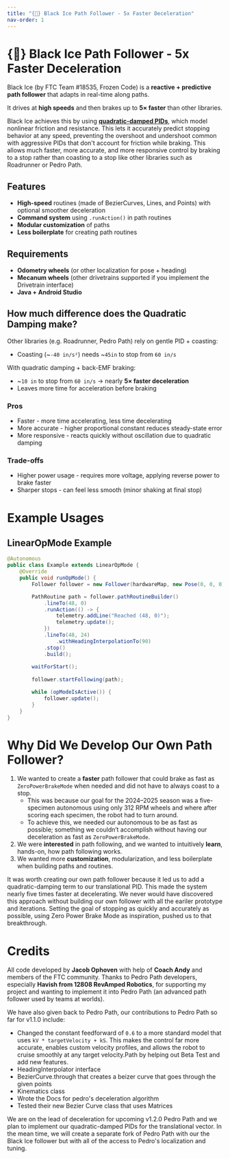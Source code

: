 ```yaml
---
title: "{🧊} Black Ice Path Follower - 5x Faster Deceleration"
nav-order: 1
---
```


# {🧊} Black Ice Path Follower - 5x Faster Deceleration

Black Ice (by FTC Team #18535, Frozen Code) is a **reactive + predictive path follower** that adapts in real-time along paths.

It drives at **high speeds** and then brakes up to **5× faster** than other libraries.

Black Ice achieves this by using [**quadratic-damped PIDs**](https://github.com/TeamFrozenCodeFTC/Black-Ice-Path-Follower/blob/main/TeamCode/src/main/java/org/firstinspires/ftc/blackice/docs/quadratic-damping-pid.md#our-key-innovation-the-quadratic-damped-pid), which model nonlinear friction and resistance. This lets it accurately predict stopping behavior at any speed, preventing the overshoot and undershoot common with aggressive PIDs that don't account for friction while braking. This allows much faster, more accurate, and more responsive control by braking to a stop rather than coasting to a stop like other libraries such as Roadrunner or Pedro Path.

## Features
- **High-speed** routines (made of BezierCurves, Lines, and Points) with optional smoother deceleration
- **Command system** using `.runAction()` in path routines
- **Modular customization** of paths
- **Less boilerplate** for creating path routines

## Requirements
- **Odometry wheels** (or other localization for pose + heading)
- **Mecanum wheels** (other drivetrains supported if you implement the Drivetrain interface)
- **Java + Android Studio**

## How much difference does the Quadratic Damping make?
Other libraries (e.g. Roadrunner, Pedro Path) rely on gentle PID + coasting:

- Coasting (~`-40 in/s²`) needs ~`45in` to stop from `60 in/s`

With quadratic damping + back-EMF braking:

- ~`10 in` to stop from `60 in/s` → nearly **5× faster deceleration**
- Leaves more time for acceleration before braking

### Pros
- Faster - more time accelerating, less time decelerating
- More accurate - higher proportional constant reduces steady-state error
- More responsive - reacts quickly without oscillation due to quadratic damping

### Trade-offs
- Higher power usage - requires more voltage, applying reverse power to brake faster
- Sharper stops - can feel less smooth (minor shaking at final stop)


# Example Usages

## LinearOpMode Example

```java
@Autonomous
public class Example extends LinearOpMode {
    @Override
    public void runOpMode() {
        Follower follower = new Follower(hardwareMap, new Pose(0, 0, 0));

        PathRoutine path = follower.pathRoutineBuilder()
            .lineTo(48, 0)
            .runAction(() -> {
                telemetry.addLine("Reached (48, 0)");
                telemetry.update();
            })
            .lineTo(48, 24)
                .withHeadingInterpolationTo(90)
            .stop()
            .build();
        
        waitForStart();
        
        follower.startFollowing(path);

        while (opModeIsActive()) {
            follower.update();
        }
    }
}

```

# Why Did We Develop Our Own Path Follower?

1. We wanted to create a **faster** path follower that could brake as fast as `ZeroPowerBrakeMode` when needed and did not have to always coast to a stop.
   - This was because our goal for the 2024–2025 season was a five-specimen autonomous using only 312 RPM wheels and where after scoring each specimen, the robot had to turn around. 
   - To achieve this, we needed our autonomous to be as fast as possible; something we couldn’t accomplish without having our deceleration as fast as `ZeroPowerBrakeMode`.
2. We were **interested** in path following, and we wanted to intuitively **learn**, hands-on, how path following works.
3. We wanted more **customization**, modularization, and less boilerplate when building paths and routines.

It was worth creating our own path follower because it led us to add a quadratic-damping term to our translational PID. This made the system nearly five times faster at decelerating. We never would have discovered this approach without building our own follower with all the eariler prototype and iterations. Setting the goal of stopping as quickly and accurately as possible, using Zero Power Brake Mode as inspiration, pushed us to that breakthrough.

# Credits

All code developed by **Jacob Ophoven** with help of **Coach Andy** and members of the FTC community.
Thanks to Pedro Path developers, especially **Havish from 12808 RevAmped Robotics**, for supporting my project and wanting to implement it into Pedro Path (an advanced path follower used by teams at worlds).

We have also given back to Pedro Path, our contributions to Pedro Path so far for v1.1.0 include:
- Changed the constant feedforward of `0.6` to a more standard model that uses `kV * targetVelocity + kS`. This makes the control far more accurate, enables custom velocity profiles, and allows the robot to cruise smoothly at any target velocity.Path by helping out Beta Test and add new features.
- HeadingInterpolator interface
- BezierCurve.through that creates a beizer curve that goes through the given points
- Kinematics class
- Wrote the Docs for pedro's deceleration algorithm
- Tested their new Bezier Curve class that uses Matrices

We are on the lead of deceleration for upcoming v1.2.0 Pedro Path and we plan to implement our quadratic-damped PIDs for the translational vector.
In the mean time, we will create a separate fork of Pedro Path with our the Black Ice follower but with all of the access to Pedro's localization and tuning.

